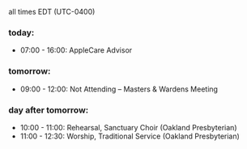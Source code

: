 all times EDT (UTC-0400)

### today:

* 07:00 - 16:00: AppleCare Advisor

### tomorrow:

* 09:00 - 12:00: Not Attending – Masters & Wardens Meeting

### day after tomorrow:

* 10:00 - 11:00: Rehearsal, Sanctuary Choir (Oakland Presbyterian)
* 11:00 - 12:30: Worship, Traditional Service (Oakland Presbyterian)

